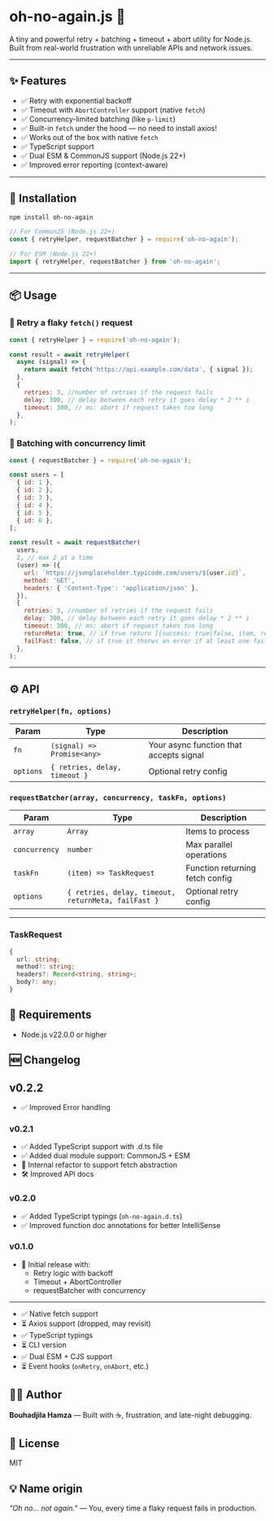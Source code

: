 # oh-no-again.js 😬

A tiny and powerful retry + batching + timeout + abort utility for Node.js.  
Built from real-world frustration with unreliable APIs and network issues.

---

## ✨ Features

- ✅ Retry with exponential backoff
- ✅ Timeout with `AbortController` support (native `fetch`)
- ✅ Concurrency-limited batching (like `p-limit`)
- ✅ Built-in `fetch` under the hood — no need to install axios!
- ✅ Works out of the box with native `fetch`
- ✅ TypeScript support
- ✅ Dual ESM & CommonJS support (Node.js 22+)
- ✅ Improved error reporting (context-aware)

---

## 🚀 Installation

```bash
npm install oh-no-again
```

```js
// For CommonJS (Node.js 22+)
const { retryHelper, requestBatcher } = require('oh-no-again');

// For ESM (Node.js 22+)
import { retryHelper, requestBatcher } from 'oh-no-again';
```

---

## 📦 Usage

### 🔁 Retry a flaky `fetch()` request

```js
const { retryHelper } = require('oh-no-again');

const result = await retryHelper(
  async (signal) => {
    return await fetch('https://api.example.com/data', { signal });
  },
  {
    retries: 3, //number of retries if the request fails
    delay: 300, // delay between each retry it goes delay * 2 ** i
    timeout: 300, // ms: abort if request takes too long
  },
);
```

### 🚦 Batching with concurrency limit

```js
const { requestBatcher } = require('oh-no-again');

const users = [
  { id: 1 },
  { id: 2 },
  { id: 3 },
  { id: 4 },
  { id: 5 },
  { id: 6 },
];

const result = await requestBatcher(
  users,
  2, // max 2 at a time
  (user) => ({
    url: `https://jsonplaceholder.typicode.com/users/${user.id}`,
    method: 'GET',
    headers: { 'Content-Type': 'application/json' },
  }),
  {
    retries: 3, //number of retries if the request fails
    delay: 300, // delay between each retry it goes delay * 2 ** i
    timeout: 300, // ms: abort if request takes too long
    returnMeta: true, // if true return [{success: true|false, item, result|error}] else [{result|null}]
    failFast: false, // if true it thorws an error if at least one failed
  },
);
```

---

## ⚙️ API

### `retryHelper(fn, options)`

| Param     | Type                          | Description                             |
| --------- | ----------------------------- | --------------------------------------- |
| `fn`      | `(signal) => Promise<any>`    | Your async function that accepts signal |
| `options` | `{ retries, delay, timeout }` | Optional retry config                   |

### `requestBatcher(array, concurrency, taskFn, options)`

| Param         | Type                                                | Description                     |
| ------------- | --------------------------------------------------- | ------------------------------- |
| `array`       | `Array`                                             | Items to process                |
| `concurrency` | `number`                                            | Max parallel operations         |
| `taskFn`      | `(item) => TaskRequest`                             | Function returning fetch config |
| `options`     | `{ retries, delay, timeout, returnMeta, failFast }` | Optional retry config           |

---

### TaskRequest

```ts
{
  url: string;
  method?: string;
  headers?: Record<string, string>;
  body?: any;
}
```

## 🧠 Requirements

- Node.js v22.0.0 or higher

## 🆕 Changelog

## v0.2.2

- ✅ Improved Error handling

### v0.2.1

- ✅ Added TypeScript support with .d.ts file
- ✅ Added dual module support: CommonJS + ESM
- 🔧 Internal refactor to support fetch abstraction
- 🛠 Improved API docs

### v0.2.0

- ✅ Added TypeScript typings (`oh-no-again.d.ts`)
- ✅ Improved function doc annotations for better IntelliSense

### v0.1.0

- 🎉 Initial release with:
  - Retry logic with backoff
  - Timeout + AbortController
  - requestBatcher with concurrency

---

- ✅ Native fetch support
- ⏳ Axios support (dropped, may revisit)
- ✅ TypeScript typings
- ⏳ CLI version
- ✅ Dual ESM + CJS support
- ⏳ Event hooks (`onRetry`, `onAbort`, etc.)

## 🧑‍💻 Author

**Bouhadjila Hamza** — Built with ☕, frustration, and late-night debugging.

## 🪪 License

MIT

## 💡 Name origin

_"Oh no… not again."_ — You, every time a flaky request fails in production.
